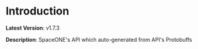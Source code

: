 # Introduction

**Latest Version**: v1.7.3


**Description**: SpaceONE's API which auto-generated from API's Protobuffs


